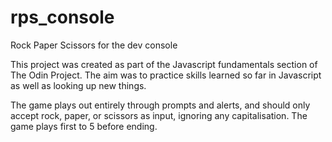 # rps_console
Rock Paper Scissors for the dev console

This project was created as part of the Javascript fundamentals section of The Odin Project. 
The aim was to practice skills learned so far in Javascript as well as looking up new things.

The game plays out entirely through prompts and alerts, and should only accept rock, paper, or scissors as input, ignoring any capitalisation.
The game plays first to 5 before ending.
